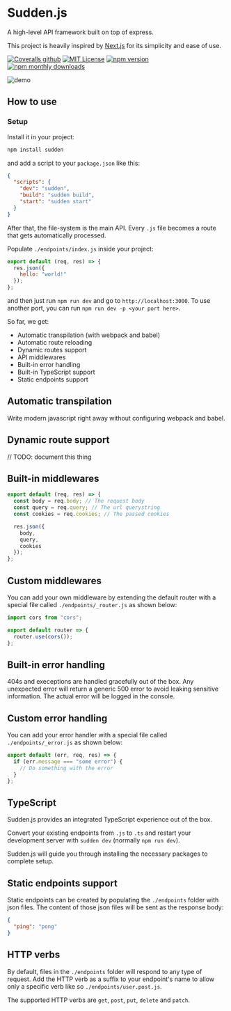 # Sudden.js

A high-level API framework built on top of express.

This project is heavily inspired by [Next.js](https://github.com/zeit/next.js) for its simplicity and ease of use.

[![Coveralls github](https://img.shields.io/coveralls/github/etienne-martin/sudden.js.svg?style=for-the-badge&labelColor=000000)](https://coveralls.io/github/etienne-martin/sudden.js)
[![MIT License](https://img.shields.io/npm/l/sudden.svg?style=for-the-badge&labelColor=000000)](https://github.com/etienne-martin/sudden.js/blob/master/LICENSE)
[![npm version](https://img.shields.io/npm/v/sudden.svg?style=for-the-badge&labelColor=000000)](https://www.npmjs.com/package/sudden)
[![npm monthly downloads](https://img.shields.io/npm/dm/sudden.svg?style=for-the-badge&labelColor=000000)](https://www.npmjs.com/package/sudden)

![demo](https://raw.githubusercontent.com/etienne-martin/sudden.js/master/demo.gif)

## How to use

### Setup

Install it in your project:

```bash
npm install sudden
```

and add a script to your `package.json` like this:

```json
{
  "scripts": {
    "dev": "sudden",
    "build": "sudden build",
    "start": "sudden start"
  }
}
```

After that, the file-system is the main API. Every `.js` file becomes a route that gets automatically processed.

Populate `./endpoints/index.js` inside your project:

```js
export default (req, res) => {
  res.json({
    hello: "world!"
  });
};
```

and then just run `npm run dev` and go to `http://localhost:3000`. To use another port, you can run `npm run dev -p <your port here>`.

So far, we get:

- Automatic transpilation (with webpack and babel)
- Automatic route reloading
- Dynamic routes support
- API middlewares
- Built-in error handling
- Built-in TypeScript support
- Static endpoints support

## Automatic transpilation

Write modern javascript right away without configuring webpack and babel.

## Dynamic route support

// TODO: document this thing

## Built-in middlewares

```javascript
export default (req, res) => {
  const body = req.body; // The request body
  const query = req.query; // The url querystring
  const cookies = req.cookies; // The passed cookies

  res.json({
    body,
    query,
    cookies
  });
};
```

## Custom middlewares

You can add your own middleware by extending the default router with a special file called `./endpoints/_router.js` as shown below:

```javascript
import cors from "cors";

export default router => {
  router.use(cors());
};
```

## Built-in error handling

404s and execeptions are handled gracefully out of the box. Any unexpected error will return a generic 500 error to avoid leaking sensitive information. The actual error will be logged in the console.

## Custom error handling

You can add your error handler with a special file called `./endpoints/_error.js` as shown below:

```javascript
export default (err, req, res) => {
  if (err.message === "some error") {
    // Do something with the error
  }
};
```

## TypeScript

Sudden.js provides an integrated TypeScript experience out of the box.

Convert your existing endpoints from `.js` to `.ts` and restart your development server with `sudden dev` (normally `npm run dev`).

Sudden.js will guide you through installing the necessary packages to complete setup.

## Static endpoints support

Static endpoints can be created by populating the `./endpoints` folder with json files. The content of those json files will be sent as the response body:

```json
{
  "ping": "pong"
}
```

## HTTP verbs

By default, files in the `./endpoints` folder will respond to any type of request. Add the HTTP verb as a suffix to your endpoint's name to allow only a specific verb like so `./endpoints/user.post.js`.

The supported HTTP verbs are `get`, `post`, `put`, `delete` and `patch`.

